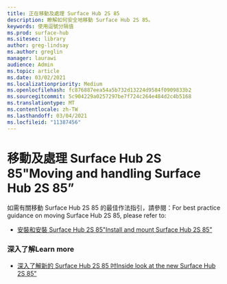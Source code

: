 ```yaml
---
title: 正在移動及處理 Surface Hub 2S 85
description: 瞭解如何安全地移動 Surface Hub 2S 85。
keywords: 使用逗號分隔值
ms.prod: surface-hub
ms.sitesec: library
author: greg-lindsay
ms.author: greglin
manager: laurawi
audience: Admin
ms.topic: article
ms.date: 03/02/2021
ms.localizationpriority: Medium
ms.openlocfilehash: fc876887eea54a5b732d13224d9584f0909833b2
ms.sourcegitcommit: 5c904229a0257297be7f724c264e484d2c4b5168
ms.translationtype: MT
ms.contentlocale: zh-TW
ms.lasthandoff: 03/04/2021
ms.locfileid: "11387456"
---
```

# <a name="moving-and-handling-surface-hub-2s-85"></a><span data-ttu-id="3fdc0-104">移動及處理 Surface Hub 2S 85"</span><span class="sxs-lookup"><span data-stu-id="3fdc0-104">Moving and handling Surface Hub 2S 85”</span></span>

<span data-ttu-id="3fdc0-105">如需有關移動 Surface Hub 2S 85 的最佳作法指引，請參閱：</span><span class="sxs-lookup"><span data-stu-id="3fdc0-105">For best practice guidance on moving Surface Hub 2S 85, please refer to:</span></span> 

- [<span data-ttu-id="3fdc0-106">安裝和安裝 Surface Hub 2S 85"</span><span class="sxs-lookup"><span data-stu-id="3fdc0-106">Install and mount Surface Hub 2S 85”</span></span>](surface-hub-2s-85-install-mount.md)

### <a name="learn-more"></a><span data-ttu-id="3fdc0-107">深入了解</span><span class="sxs-lookup"><span data-stu-id="3fdc0-107">Learn more</span></span>

- [<span data-ttu-id="3fdc0-108">深入了解新的 Surface Hub 2S 85 吋</span><span class="sxs-lookup"><span data-stu-id="3fdc0-108">Inside look at the new Surface Hub 2S 85"</span></span>](https://techcommunity.microsoft.com/t5/surface-it-pro-blog/inside-look-at-the-new-surface-hub-2s-85/ba-p/1721773)

